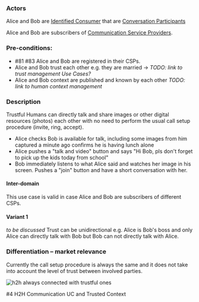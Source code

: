 ### Actors

Alice and Bob are [Identified Consumer](https://github.com/reTHINK-project/use-cases/blob/master/docs/D1.1/business-models/business-roles.md#identified-service-consumer) that are [Conversation Participants](https://github.com/reTHINK-project/use-cases/blob/master/docs/D1.1/business-models/business-roles.md#conversation--communication-participant)

Alice and Bob are subscribers of [Communication Service Providers](https://github.com/reTHINK-project/use-cases/blob/master/docs/D1.1/business-models/business-roles.md#communication-service-provider-csp).
### Pre-conditions:
- #81  #83 Alice and Bob are registered in their CSPs.
- Alice and Bob trust each other e.g. they are married -> _TODO: link to trust management Use Cases?_
- Alice and Bob context are published and known by each other _TODO: link to human context management_
### Description

Trustful Humans can directly talk and share images or other digital resources (photos) each other with no need to perform the usual call setup procedure (invite, ring, accept).
- Alice checks Bob is available for talk, including some images from him captured a minute ago confirms he is having lunch alone
- Alice pushes a "talk and video" button and says "Hi Bob, pls don't forget to pick up the kids today from school"
- Bob immediately listens to what Alice said and watches her image in his screen. Pushes a "join" button and have a short conversation with her.
#### Inter-domain

This use case is valid in case Alice and Bob are subscribers of different CSPs.
#### Variant 1

_to be discussed_ Trust can be unidirectional e.g. Alice is Bob's boss and only Alice can directly talk with Bob but Bob can not directly talk with Alice.
### Differentiation – market relevance

Currently the call setup procedure is always the same and it does not take into account the level of trust between involved parties. 

![h2h always connected with trustful ones](https://cloud.githubusercontent.com/assets/3893553/6000157/68805194-aad2-11e4-8b85-91f5ac0cb6cd.png)

#4 H2H Communication UC and Trusted Context
